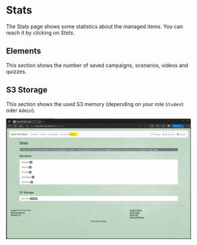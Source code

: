# Stats

The Stats page shows some statistics about the managed items. You can reach it by clicking on _Stats_.
## Elements

This section shows the number of saved campaigns, scenarios, videos and quizzes.

## S3 Storage

This section shows the used S3 memory (depending on your role `Student` oder `Admin`).

![Simple View](./img/stats_all.png)
